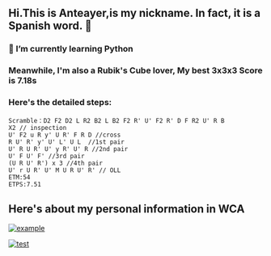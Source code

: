 ## Hi.This is Anteayer,is my nickname. In fact, it is a Spanish word. 👋

### 🌱 I’m currently learning Python 

### Meanwhile, I'm also a Rubik's Cube lover, My best 3x3x3 Score is 7.18s

### Here's the detailed steps:


    Scramble：D2 F2 D2 L R2 B2 L B2 F2 R' U' F2 R' D F R2 U' R B
    X2 // inspection
    U' F2 u R y' U R' F R D //cross
    R U' R' y' U' L' U L  //1st pair
    U' R U R' U' y R' U' R //2nd pair
    U' F U' F' //3rd pair
    (U R U' R') x 3 //4th pair
    U' r U R' U' M U R U' R' // OLL
    ETM:54
    ETPS:7.51

## Here's about my personal information in WCA

[![example](https://www.worldcubeassociation.org/assets/wca_logo-bc89f32537437455803c7c9bcc2691bbddbcdf8558282aaea1d9386d7a3cd802.svg)](https://www.worldcubeassociation.org/persons/2017ZENG14)

[![test](https://cubingchina.com/f/images/logo.png)](https://cubingchina.com/results/person/2017ZENG14)
